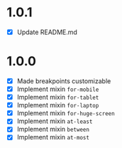 
# 1.0.1

- [x] Update README.md

# 1.0.0

- [x] Made breakpoints customizable
- [x] Implement mixin ``for-mobile``
- [x] Implement mixin ``for-tablet``
- [x] Implement mixin ``for-laptop``
- [x] Implement mixin ``for-huge-screen``
- [x] Implement mixin ``at-least``
- [x] Implement mixin ``between``
- [x] Implement mixin ``at-most``
